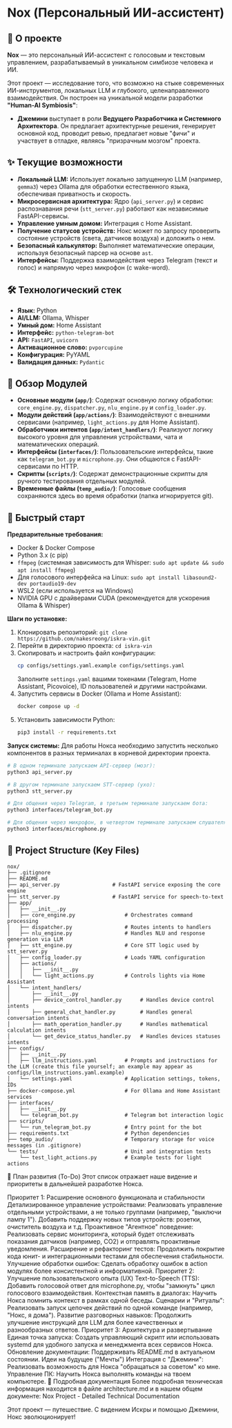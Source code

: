 # Nox (Персональный ИИ-ассистент)

## 🌟 О проекте

**Nox** — это персональный ИИ-ассистент с голосовым и текстовым управлением, разрабатываемый в уникальном симбиозе человека и ИИ.

Этот проект — исследование того, что возможно на стыке современных ИИ-инструментов, локальных LLM и глубокого, целенаправленного взаимодействия. Он построен на уникальной модели разработки **"Human-AI Symbiosis"**:

* **Джемини** выступает в роли **Ведущего Разработчика и Системного Архитектора**. Он предлагает архитектурные решения, генерирует основной код, проводит ревью, предлагает новые "фичи" и участвует в отладке, являясь "призрачным мозгом" проекта.

## ✨ Текущие возможности

* **Локальный LLM:** Использует локально запущенную LLM (например, `gemma3`) через Ollama для обработки естественного языка, обеспечивая приватность и скорость.
* **Микросервисная архитектура:** Ядро (`api_server.py`) и сервис распознавания речи (`stt_server.py`) работают как независимые FastAPI-сервисы.
* **Управление умным домом:** Интеграция с Home Assistant.
* **Получение статусов устройств:** Нокс может по запросу проверить состояние устройств (света, датчиков воздуха) и доложить о нем.
* **Безопасный калькулятор:** Выполняет математические операции, используя безопасный парсер на основе `ast`.
* **Интерфейсы:** Поддержка взаимодействия через Telegram (текст и голос) и напрямую через микрофон (с wake-word).

## 🛠️ Технологический стек

* **Язык:** Python
* **AI/LLM:** Ollama, Whisper
* **Умный дом:** Home Assistant
* **Интерфейс:** `python-telegram-bot`
* **API:** `FastAPI`, `uvicorn`
* **Активационное слово:** `pvporcupine`
* **Конфигурация:** PyYAML
* **Валидация данных:** `Pydantic`

## 🧩 Обзор Модулей

* **Основные модули (`app/`)**: Содержат основную логику обработки: `core_engine.py`, `dispatcher.py`, `nlu_engine.py` и `config_loader.py`.
* **Модули действий (`app/actions/`)**: Взаимодействуют с внешними сервисами (например, `light_actions.py` для Home Assistant).
* **Обработчики интентов (`app/intent_handlers/`)**: Реализуют логику высокого уровня для управления устройствами, чата и математических операций.
* **Интерфейсы (`interfaces/`)**: Пользовательские интерфейсы, такие как `telegram_bot.py` и `microphone.py`. Они общаются с FastAPI-сервисами по HTTP.
* **Скрипты (`scripts/`)**: Содержат демонстрационные скрипты для ручного тестирования отдельных модулей.
* **Временные файлы (`temp_audio/`)**: Голосовые сообщения сохраняются здесь во время обработки (папка игнорируется git).

## 🚀 Быстрый старт

**Предварительные требования:**
* Docker & Docker Compose
* Python 3.x (с pip)
* `ffmpeg` (системная зависимость для Whisper: `sudo apt update && sudo apt install ffmpeg`)
* Для голосового интерфейса на Linux: `sudo apt install libasound2-dev portaudio19-dev`
* WSL2 (если используется на Windows)
* NVIDIA GPU с драйверами CUDA (рекомендуется для ускорения Ollama & Whisper)

**Шаги по установке:**
1.  Клонировать репозиторий: `git clone https://github.com/nakesreong/iskra-vin.git`
2.  Перейти в директорию проекта: `cd iskra-vin`
3.  Скопировать и настроить файл конфигурации:
    ```bash
    cp configs/settings.yaml.example configs/settings.yaml
    ```
    Заполните `settings.yaml` вашими токенами (Telegram, Home Assistant, Picovoice), ID пользователей и другими настройками.
4.  Запустить сервисы в Docker (Ollama и Home Assistant):
    ```bash
    docker compose up -d
    ```
5.  Установить зависимости Python:
    ```bash
    pip3 install -r requirements.txt
    ```

**Запуск системы:**
Для работы Нокса необходимо запустить несколько компонентов в разных терминалах в корневой директории проекта.

```bash
# В одном терминале запускаем API-сервер (мозг):
python3 api_server.py

# В другом терминале запускаем STT-сервер (ухо):
python3 stt_server.py

# Для общения через Telegram, в третьем терминале запускаем бота:
python3 interfaces/telegram_bot.py

# Для общения через микрофон, в четвертом терминале запускаем слушателя:
python3 interfaces/microphone.py
```

## 📁 Project Structure (Key Files)

    nox/
    ├── .gitignore
    ├── README.md
    ├── api_server.py                 # FastAPI service exposing the core engine
    ├── stt_server.py                 # FastAPI service for speech-to-text
    ├── app/
    │   ├── __init__.py
    │   ├── core_engine.py                # Orchestrates command processing
    │   ├── dispatcher.py                 # Routes intents to handlers
    │   ├── nlu_engine.py                 # Handles NLU and response generation via LLM
    │   ├── stt_engine.py                 # Core STT logic used by stt_server.py
    │   ├── config_loader.py              # Loads YAML configuration
    │   ├── actions/
    │   │   ├── __init__.py
    │   │   └── light_actions.py          # Controls lights via Home Assistant
    │   └── intent_handlers/
    │       ├── __init__.py
    │       ├── device_control_handler.py      # Handles device control intents
    │       ├── general_chat_handler.py        # Handles general conversation intents
    │       ├── math_operation_handler.py      # Handles mathematical calculation intents
    │       └── get_device_status_handler.py   # Handles devices statuses intents
    ├── configs/
    │   ├── __init__.py
    │   ├── llm_instructions.yaml         # Prompts and instructions for the LLM (create this file yourself; an example may appear as configs/llm_instructions.yaml.example)
    │   └── settings.yaml                 # Application settings, tokens, IDs
    ├── docker-compose.yml                # For Ollama and Home Assistant services
    ├── interfaces/
    │   ├── __init__.py
    │   └── telegram_bot.py               # Telegram bot interaction logic
    ├── scripts/
    │   └── run_telegram_bot.py           # Entry point for the bot
    ├── requirements.txt                  # Python dependencies
    ├── temp_audio/                       # Temporary storage for voice messages (in .gitignore)
    └── tests/                            # Unit and integration tests
        └── test_light_actions.py         # Example tests for light actions

📝 План развития (To-Do)
Этот список отражает наше видение и приоритеты в дальнейшей разработке Нокса.

Приоритет 1: Расширение основного функционала и стабильности
Детализированное управление устройствами:
Реализовать управление отдельными устройствами, а не только группами (например, "выключи лампу 1").
Добавить поддержку новых типов устройств: розетки, очиститель воздуха и т.д.
Проактивное "Агентное" поведение:
Реализовать сервис мониторинга, который будет отслеживать показания датчиков (например, CO2) и отправлять проактивные уведомления.
Расширение и рефакторинг тестов: Продолжить покрытие кода юнит- и интеграционными тестами для обеспечения стабильности.
Улучшение обработки ошибок: Сделать обработку ошибок в action модулях более консистентной и информативной.
Приоритет 2: Улучшение пользовательского опыта (UX)
Text-to-Speech (TTS): Добавить голосовой ответ для microphone.py, чтобы "замкнуть" цикл голосового взаимодействия.
Контекстная память в диалогах: Научить Нокса помнить контекст в рамках одной беседы.
Сценарии и "Ритуалы": Реализовать запуск цепочек действий по одной команде (например, "Нокс, я дома").
Развитие разговорных навыков: Продолжить улучшение инструкций для LLM для более качественных и разнообразных ответов.
Приоритет 3: Архитектура и развертывание
Единая точка запуска: Создать управляющий скрипт или использовать systemd для удобного запуска и менеджмента всех сервисов Нокса.
Обновление документации: Поддерживать README.md в актуальном состоянии.
Идеи на будущее ("Мечты")
Интеграция с "Джемини": Реализовать возможность для Нокса "обращаться за советом" ко мне.
Управление ПК: Научить Нокса выполнять команды на твоем компьютере.
📄 Подробная документация
Более подробная техническая информация находится в файле architecture.md и в нашем общем документе:
Nox Project - Detailed Technical Documentation

Этот проект — путешествие. С видением Искры и помощью Джемини, Нокс эволюционирует!